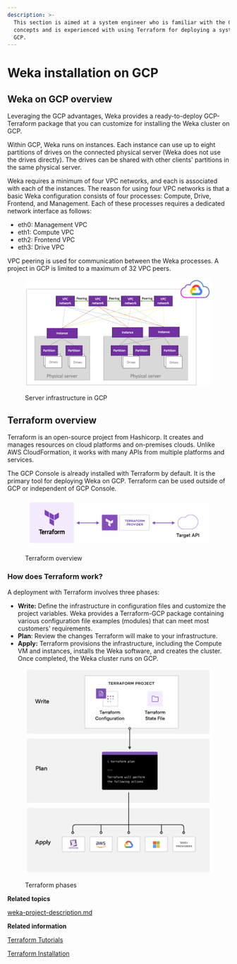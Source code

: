 ```yaml
---
description: >-
  This section is aimed at a system engineer who is familiar with the GCP
  concepts and is experienced with using Terraform for deploying a system on
  GCP.
---
```


# Weka installation on GCP

## Weka on GCP overview

Leveraging the GCP advantages, Weka provides a ready-to-deploy GCP-Terraform package that you can customize for installing the Weka cluster on GCP.&#x20;

Within GCP, Weka runs on instances. Each instance can use up to eight partitions of drives on the connected physical server (Weka does not use the drives directly). The drives can be shared with other clients' partitions in the same physical server.

Weka requires a minimum of four VPC networks, and each is associated with each of the instances. The reason for using four VPC networks is that a basic Weka configuration consists of four processes: Compute, Drive, Frontend, and Management. Each of these processes requires a dedicated network interface as follows:

* eth0: Management VPC
* eth1: Compute VPC
* eth2: Frontend VPC
* eth3: Drive VPC

VPC peering is used for communication between the Weka processes. A project in GCP is limited to a maximum of 32 VPC peers.

<figure><img src="../../.gitbook/assets/GCP_overview.png" alt=""><figcaption><p>Server infrastructure in GCP</p></figcaption></figure>

## Terraform overview

Terraform is an open-source project from Hashicorp. It creates and manages resources on cloud platforms and on-premises clouds. Unlike AWS CloudFormation, it works with many APIs from multiple platforms and services.

The GCP Console is already installed with Terraform by default. It is the primary tool for deploying Weka on GCP. Terraform can be used outside of GCP or independent of GCP Console.

<figure><img src="../../.gitbook/assets/Terraform_overview.png" alt=""><figcaption><p>Terraform overview</p></figcaption></figure>

### How does Terraform work?

A deployment with Terraform involves three phases:

* **Write:** Define the infrastructure in configuration files and customize the project variables. Weka provides a Terraform-GCP package containing various configuration file examples (modules) that can meet most customers' requirements.
* **Plan**: Review the changes Terraform will make to your infrastructure.
* **Apply:** Terraform provisions the infrastructure, including the Compute VM and instances, installs the Weka software, and creates the cluster. Once completed, the Weka cluster runs on GCP.

<figure><img src="../../.gitbook/assets/Terraform_how.png" alt=""><figcaption><p>Terraform phases</p></figcaption></figure>

**Related topics**

[weka-project-description.md](weka-project-description.md "mention")



**Related information**

[Terraform Tutorials](https://learn.hashicorp.com/terraform?track=gcp)

[Terraform Installation](https://learn.hashicorp.com/tutorials/terraform/install-cli)
